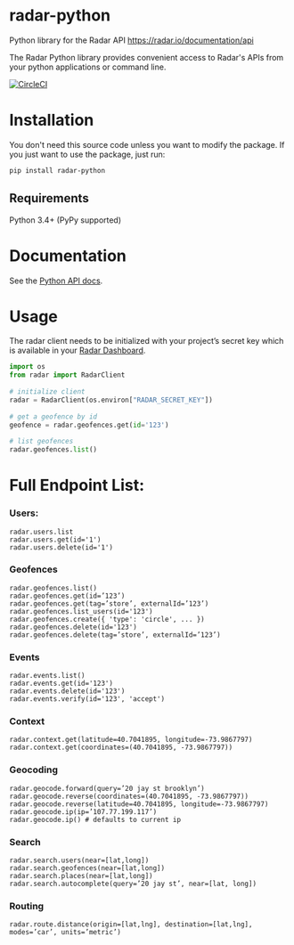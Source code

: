 # radar-python
Python library for the Radar API https://radar.io/documentation/api

The Radar Python library provides convenient access to Radar's APIs from
your python applications or command line.

[![CircleCI](https://circleci.com/gh/radarlabs/server.svg?style=svg)](https://circleci.com/gh/radarlabs/server)

# Installation

You don't need this source code unless you want to modify the package. If you just want to use the package, just run:

```sh
pip install radar-python
```

## Requirements
Python 3.4+ (PyPy supported)

# Documentation
See the [Python API docs](https://readthedocs.org).

# Usage

The radar client needs to be initialized with your project’s secret key which is available in your [Radar Dashboard](https://radar.io/dashboard/settings). 

```python
import os
from radar import RadarClient
 
# initialize client
radar = RadarClient(os.environ["RADAR_SECRET_KEY"])
 
# get a geofence by id
geofence = radar.geofences.get(id='123')
 
# list geofences
radar.geofences.list()
```


# Full Endpoint List:
### Users:
```
radar.users.list
radar.users.get(id='1')
radar.users.delete(id='1')
```

### Geofences
```
radar.geofences.list()
radar.geofences.get(id=’123’)
radar.geofences.get(tag=’store’, externalId=’123’)
radar.geofences.list_users(id='123')
radar.geofences.create({ 'type': 'circle', ... })
radar.geofences.delete(id='123')
radar.geofences.delete(tag=’store’, externalId=’123’)
```

### Events
```
radar.events.list()
radar.events.get(id='123')
radar.events.delete(id='123')
radar.events.verify(id='123', 'accept')
```

### Context
```
radar.context.get(latitude=40.7041895, longitude=-73.9867797)
radar.context.get(coordinates=(40.7041895, -73.9867797))
```

### Geocoding
```
radar.geocode.forward(query=’20 jay st brooklyn’)
radar.geocode.reverse(coordinates=(40.7041895, -73.9867797))
radar.geocode.reverse(latitude=40.7041895, longitude=-73.9867797)
radar.geocode.ip(ip=’107.77.199.117’)
radar.geocode.ip() # defaults to current ip
```

### Search
```
radar.search.users(near=[lat,long])
radar.search.geofences(near=[lat,long])
radar.search.places(near=[lat,long])
radar.search.autocomplete(query=’20 jay st’, near=[lat, long])
```

### Routing
```
radar.route.distance(origin=[lat,lng], destination=[lat,lng], modes=’car’, units=’metric’)
```
